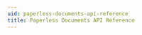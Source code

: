 ```yaml
---
uid: paperless-documents-api-reference
title: Paperless Documents API Reference
---
```

<link href="/styles/api-reference.css" rel="stylesheet">
<div id="redoc"></div>
<script src="/styles/redoc.standalone.js"></script>
<script src="/styles/sorted-api-reference.js"></script>
<script defer type="text/javascript">
  document.addEventListener("DOMContentLoaded", function() {
    setOpenApiSpec('spec-paperless-documents.yaml');
  }, false);
</script>
